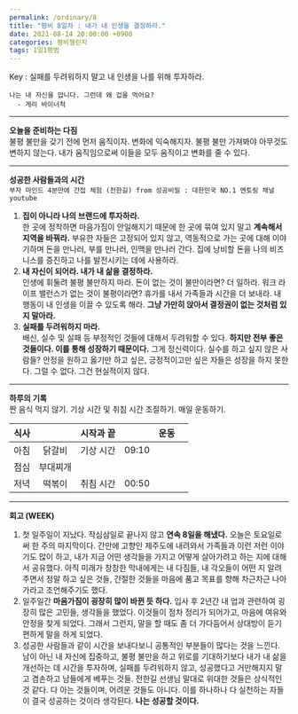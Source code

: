 ```yaml
---
permalink: /ordinary/8
title: "평비 8일차 : 내가 내 인생을 결정하라."
date: 2021-08-14 20:00:00 +0900
categories: 평비챌린지
tags: 1일1평범
---  
```

Key : 실패를 두려워하지 말고 내 인생을 나를 위해 투자하라.
```
나는 내 자신을 압니다. 그런데 왜 겁을 먹어요?
  - 게리 바이너척
```

---
**오늘을 준비하는 다짐**  
불평 불만을 갖기 전에 먼저 움직이자. 변화에 익숙해지자. 불평 불만 가져봐야 아무것도 변하지 않는다. 내가 움직임으로써 이들을 모두 움직이고 변화를 줄 수 있다.

---
**성공한 사람들과의 시간**  
`부자 마인드 4분만에 간접 체험 (전한길) from 성공비밀 : 대한민국 NO.1 멘토링 채널 youtube`  
1. **집이 아니라 나의 브랜드에 투자하라.**  
  한 곳에 정착하면 마음가짐이 안일해지기 때문에 한 곳에 묶여 있지 말고 **계속해서 지역을 바꿔라.** 부유한 자들은 고정되어 있지 않고, 역동적으로 가는 곳에 대해 이야기하며 돈을 만나러, 부를 만나러, 인맥을 만나러 간다. 집에 낭비할 돈을 나의 비즈니스를 증진하고 나를 발전시키는 데에 사용하라. 
2. **내 자신이 되어라. 내가 내 삶을 결정하라.**  
  인생에 휘둘려 불평 불만하지 마라. 돈이 없는 것이 불만이라면? 더 일하라. 워크 라이프 밸런스가 없는 것이 불평이라면? 휴가를 내서 가족들과 시간을 더 보내라. 내 행동이 내 인생을 이끌 수 있도록 해라. **그냥 가만히 앉아서 결정권이 없는 것처럼 있지 말아라.**
3. **실패를 두려워하지 마라.**  
  배신, 실수 및 실패 등 부정적인 것들에 대해서 두려워할 수 있다. **하지만 전부 좋은 것들이다. 이를 통해 성장하기 때문이다.** 그게 정신력이다. 실수를 하고 싶지 않은 사람들? 안정을 원하고 옳기만 하고 싶은, 긍정적이고만 싶은 자들은 성장을 하지 못한다. 그럴 수 없다. 그건 현실적이지 않다.

---
**하루의 기록**  
짠 음식 먹지 않기. 기상 시간 및 취침 시간 조절하기. 매일 운동하기.  

| 식사 |  | 시작과 끝 |  | 운동 |  |
|:----:|:----:|:----:|:----:|:----:|:----:|
| 아침 | 닭갈비 | 기상 시간 | 09:10 |  |  |
| 점심 | 부대찌개 |  |  |  |  |
| 저녁 | 떡볶이 | 취침 시간 | 00:50 |  |  |

---
**회고 (WEEK)**  
1. 첫 일주일이 지났다. 작심삼일로 끝나지 않고 **연속 8일을 해냈다.** 오늘은 토요일로써 한 주의 마지막이다. 간만에 고향인 제주도에 내려와서 가족들과 이런 저런 이야기도 많이 하고, 내가 지금 어떤 생각들을 가지고 어떻게 살아가려고 하는 지에 대해서 공유했다. 아직 미래가 창창한 막내에게는 내 다짐들, 내 각오들이 어떤 지 알려주면서 정말 하고 싶은 것들, 간절한 것들을 마음에 품고 목표를 향해 차근차근 나아가라고 조언해주기도 했다.  
2. 일주일간 **마음가짐이 굉장히 많이 바뀐 듯 하다.** 입사 후 2년간 내 업과 관련하여 굉장히 많은 고민들, 생각들을 했었다. 이것들이 점차 정리가 되어가고, 마음에 여유와 안정을 찾게 되었다. 그래서 그런지, 말을 할 때도 좀 더 가다듬어서 상대방이 듣기 편하게 말을 하게 되었다.  
3. 성공한 사람들과 같이 시간을 보내다보니 공통적인 부분들이 많다는 것을 느낀다. 남이 아닌 내 자신에 집중하고, 불평 불만을 하고 위로를 기대하기보다 내가 내 삶을 개선하는 데 시간을 투자하며, 실패를 두려워하지 않고, 성공했다고 거만해지지 말고 겸손하고 남들에게 베푸는 것들. 전한길 선생님 말대로 위대한 것들은 상식적인 것 같다. 다 아는 것들이며, 어려운 것들도 아니다. 이를 하나하나 다 실천하는 자들이 결국 성공하는 것이라 생각된다. **나는 성공할 것이다.**